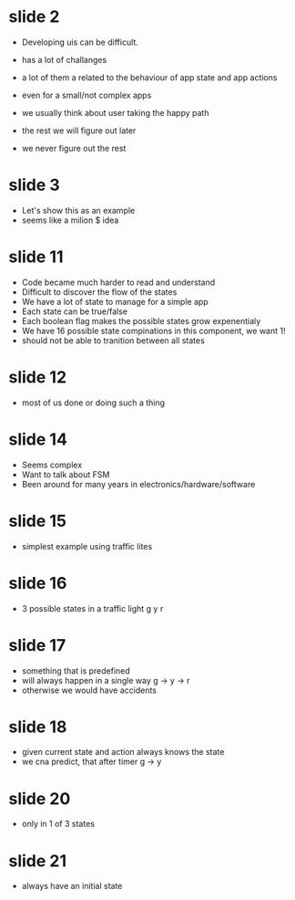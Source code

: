 # slide 2
- Developing uis can be difficult.
- has a lot of challanges
- a lot of them a related to the behaviour of app state and app actions
- even for a small/not complex apps

- we usually think about user taking the happy path
- the rest we will figure out later
- we never figure out the rest

# slide 3
- Let's show this as an example
- seems like a milion $ idea

# slide 11
- Code became much harder to read and understand
- Difficult to discover the flow of the states
- We have a lot of state to manage for a simple app
- Each state can be true/false
- Each boolean flag makes the possible states grow expenentialy
- We have 16 possible state compinations in this component, we want 1!
- should not be able to tranition between all states

# slide 12
- most of us done or doing such a thing

# slide 14
- Seems complex
- Want to talk about FSM
- Been around for many years in electronics/hardware/software

# slide 15
- simplest example using traffic lites

# slide 16
- 3 possible states in a traffic light g y r

# slide 17
- something that is predefined
- will always happen in a single way g -> y -> r
- otherwise we would have accidents

# slide 18
- given current state and action always knows the state
- we cna predict, that after timer g -> y

# slide 20
- only in 1 of 3 states

# slide 21
- always have an initial state
